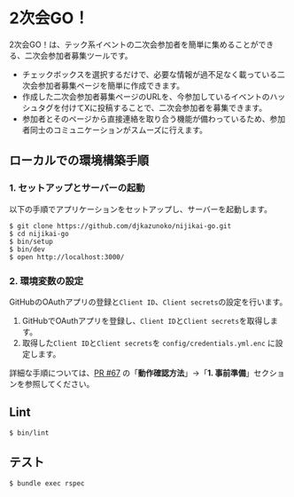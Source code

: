 # 2次会GO！
2次会GO！は、テック系イベントの二次会参加者を簡単に集めることができる、二次会参加者募集ツールです。
- チェックボックスを選択するだけで、必要な情報が過不足なく載っている二次会参加者募集ページを簡単に作成できます。
- 作成した二次会参加者募集ページのURLを、今参加しているイベントのハッシュタグを付けてXに投稿することで、二次会参加者を募集できます。
- 参加者とそのページから直接連絡を取り合う機能が備わっているため、参加者同士のコミュニケーションがスムーズに行えます。

## ローカルでの環境構築手順
### 1. セットアップとサーバーの起動
以下の手順でアプリケーションをセットアップし、サーバーを起動します。
```
$ git clone https://github.com/djkazunoko/nijikai-go.git
$ cd nijikai-go
$ bin/setup
$ bin/dev
$ open http://localhost:3000/
```

### 2. 環境変数の設定

GitHubのOAuthアプリの登録と`Client ID`、`Client secrets`の設定を行います。

1. GitHubでOAuthアプリを登録し、`Client ID`と`Client secrets`を取得します。  
1. 取得した`Client ID`と`Client secrets`を `config/credentials.yml.enc` に設定します。

詳細な手順については、[PR #67](https://github.com/djkazunoko/nijikai-go/pull/67#issue-2221954700) の「**動作確認方法**」→「**1. 事前準備**」セクションを参照してください。

## Lint
```
$ bin/lint
```

## テスト
```
$ bundle exec rspec
```
